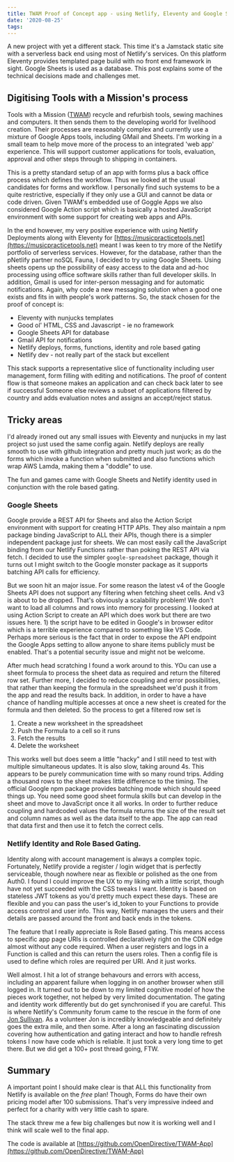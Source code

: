 ```yaml
---
title: TWAM Proof of Concept app - using Netlify, Eleventy and Google Sheets
date: '2020-08-25'
tags:
---
```


<div class="message">
A new project with yet a different stack. This time it's a Jamstack static site with a serverless back end using most of Netlify's services. On this platform Eleventy provides templated page build with no front end framework in sight. Google Sheets is used as a database. This post explains some of the technical decisions made and challenges met.
</div>

## Digitising Tools with a Mission's process

Tools with a Mission ([TWAM](https://www.twam.uk/)) recycle and refurbish tools, sewing machines and computers. It then sends them to the developing world for livelihood creation. Their processes are reasonably complex and currently use a mixture of Google Apps tools, including GMail and Sheets. I'm working in a small team to help move more of the process to an integrated 'web app' experience. This will support customer applications for tools, evaluation, approval and other steps through to shipping in containers.

This is a pretty standard setup of an app with forms plus a back office process which defines the  workflow. Thus we looked at the usual candidates for forms and workflow. I personally find such systems to be a quite restrictive, especially if they only use a GUI and cannot be data or code driven. Given TWAM's embedded use of Goggle Apps we also considered Google Action script which is basically a hosted JavaScript environment with some support for creating web apps and APIs.

In the end however, my very positive experience with using Netlify Deployments along with Eleventy for [https://musicpracticetools.net](https://musicpracticetools.net) meant I was keen to try more of the Netlify portfolio of serverless services. However, for the database, rather than the pNetlify partner noSQL Fauna, I decided to try using Google Sheets. Using sheets opens up the possibility of easy access to the data and ad-hoc processing using office software skills rather than full developer skills. In addition, Gmail is used for inter-person messaging and for automatic notifications. Again, why code a new messaging solution when a good one exists and fits in with people's work patterns. So, the stack chosen for the proof of concept is:

* Eleventy with nunjucks templates
* Good ol' HTML, CSS and Javascript - ie no framework
* Google Sheets API for database
* Gmail API for notifications
* Netlify deploys, forms, functions, identity and role based gating
* Netlify dev - not really part of the stack but excellent

This stack supports a representative slice of functionality including user management, form filling with editing and notifications. The proof of content flow is that someone makes an application and can check back later to see if successful Someone else reviews a subset of applications filtered by country and adds evaluation notes and assigns an accept/reject status.

## Tricky areas

I'd already ironed out any small issues with Eleventy and nunjucks in my last project so just used the same config again. Netlify deploys are really smooth to use with github integration and pretty much just work; as do the forms which invoke a function when submitted and also functions which wrap AWS Lamda, making them a "doddle" to use.

The fun and games came with Google Sheets and Netlify identity used in conjunction with the role based gating.

### Google Sheets

Google provide a REST API for Sheets and also the Action Script environment with support for creating HTTP APIs. They also maintain a npm package binding JavaScript to ALL their APIs, though there is a simpler independent package just for sheets. We can most easily call the JavaScript binding from our Netlify Functions rather than poking the REST API via fetch. I decided to use the simpler `google-spreadsheet` package, though it turns out I might switch to the Google monster package as it supports batching API calls for efficiency.

But we soon hit an major issue. For some reason the latest v4 of the Google Sheets API does not support any filtering when fetching sheet cells. And v3 is about to be dropped. That's obviously a scalability problem! We don't want to load all columns and rows into memory for processing. I looked at using Action Script to create an API which does work but there are two issues here. 1) the script have to be edited in Google's in browser editor which is a terrible experience compared to something like VS Code. Perhaps more serious is the fact that in order to expose the API endpoint the Google Apps setting to allow anyone to share items publicly must be enabled. That's a potential security issue and might not be welcome.

After much head scratching I found a work around to this. YOu can use a sheet formula to process the sheet data as required and return the filtered row set. Further more, I decided to reduce coupling and error possibilities, that rather than keeping the formula in the spreadsheet we'd push it from the app and read the results back. In addition, in order to have a have chance of handling multiple accesses at once a new sheet is created for the formula and then deleted. So the process to get a filtered row set is

1. Create a new worksheet in the spreadsheet
2. Push the Formula to a cell so it runs
3. Fetch the results
4. Delete the worksheet

This works well but does seem a little "hacky" and I still need to test with multiple simultaneous updates. It is also slow, taking around 4s. This appears to be purely communication time with so many round trips. Adding a thousand rows to the sheet makes little difference to the timing. The official Google npm package provides batching mode which should speed things up. You need some good sheet formula skills but can develop in the sheet and move to JavaScript once it all works. In order to further reduce coupling and hardcoded values the formula returns the size of the result set and column names as well as the data itself to the app. The app can read that data first and then use it to fetch the correct cells.

### Netlify Identity and Role Based Gating.

Identity along with account management is always a complex topic. Fortunately, Netlify provide a register / login widget that is perfectly serviceable, though nowhere near as flexible or polished as the one from Auth0. I found I could improve the UX to my liking with a little script, though have not yet succeeded with the CSS tweaks I want. Identity is based on stateless JWT tokens as you'd pretty much expect these days. These are flexible and you can pass the user's id_token to your Functions to provide access control and user info. This way, Netlify manages the users and their details are passed around the front and back ends in the tokens.

The feature that I really appreciate is Role Based gating. This means access to specific app page URIs is controlled declaratively right on the CDN edge almost without any code required. When a user registers and logs in a Function is called and this can return the users roles. Then a config file is used to define which roles are required per URI. And it just works.

Well almost. I hit a lot of strange behavours and errors with access, including an apparent failure when logging in on another browser when still logged in. It turned out to be down to my limited cognitive model of how the pieces work together, not helped by very limited documentation. The gating and identity work differently but do get synchronised if you are careful. This is where Netlify's Community forum came to the rescue in the form of one [Jon Sullivan](https://jon.fm). As a volunteer Jon is incredibly knowledgeable and definitely goes the extra mile, and then some. After a long an fascinating discussion covering how authentication and gating interact and how to handle refresh tokens I now have code which is reliable. It just took a very long time to get there. But we did get a 100+ post thread going, FTW.

## Summary

A important point I should make clear is that ALL this functionality from Netlify is available on the *free* plan! Though, Forms do have their own pricing model after 100 submissions. That's very impressive indeed and perfect for a charity with very little cash to spare.

The stack threw me a few big challenges but now it is working well and I think will scale well to the final app.

The code is available at [https://github.com/OpenDirective/TWAM-App](https://github.com/OpenDirective/TWAM-App)

